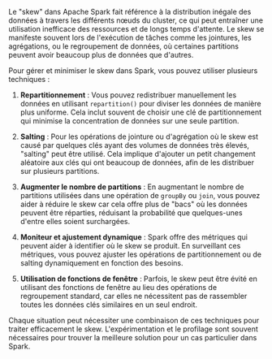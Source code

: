 Le "skew" dans Apache Spark fait référence à la distribution inégale des données à travers les différents nœuds du cluster, ce qui peut entraîner une utilisation inefficace des ressources et de longs temps d'attente. Le skew se manifeste souvent lors de l'exécution de tâches comme les jointures, les agrégations, ou le regroupement de données, où certaines partitions peuvent avoir beaucoup plus de données que d'autres.

Pour gérer et minimiser le skew dans Spark, vous pouvez utiliser plusieurs techniques :

1. **Repartitionnement** : Vous pouvez redistribuer manuellement les données en utilisant `repartition()` pour diviser les données de manière plus uniforme. Cela inclut souvent de choisir une clé de partitionnement qui minimise la concentration de données sur une seule partition.

2. **Salting** : Pour les opérations de jointure ou d'agrégation où le skew est causé par quelques clés ayant des volumes de données très élevés, "salting" peut être utilisé. Cela implique d'ajouter un petit changement aléatoire aux clés qui ont beaucoup de données, afin de les distribuer sur plusieurs partitions.

3. **Augmenter le nombre de partitions** : En augmentant le nombre de partitions utilisées dans une opération de `groupBy` ou `join`, vous pouvez aider à réduire le skew car cela offre plus de "bacs" où les données peuvent être réparties, réduisant la probabilité que quelques-unes d'entre elles soient surchargées.

4. **Moniteur et ajustement dynamique** : Spark offre des métriques qui peuvent aider à identifier où le skew se produit. En surveillant ces métriques, vous pouvez ajuster les opérations de partitionnement ou de salting dynamiquement en fonction des besoins.

5. **Utilisation de fonctions de fenêtre** : Parfois, le skew peut être évité en utilisant des fonctions de fenêtre au lieu des opérations de regroupement standard, car elles ne nécessitent pas de rassembler toutes les données clés similaires en un seul endroit.

Chaque situation peut nécessiter une combinaison de ces techniques pour traiter efficacement le skew. L'expérimentation et le profilage sont souvent nécessaires pour trouver la meilleure solution pour un cas particulier dans Spark.